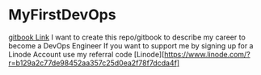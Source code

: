 # MyFirstDevOps
[gitbook Link](https://martinfeineis.gitbook.io/my-devops-career/)
I want to create this repo/gitbook to describe my career to become a DevOps Engineer
If you want to support me by signing up for a Linode Account use my referral code [Linode][https://www.linode.com/?r=b129a2c77de98452aa357c25d0ea2f78f7dcda4f]
